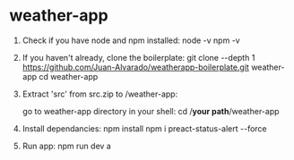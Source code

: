 # weather-app
1. Check if you have node and npm installed:
	node -v
	npm -v

2. If you haven't already, clone the boilerplate: 
	git clone --depth 1 https://github.com/Juan-Alvarado/weatherapp-boilerplate.git weather-app
	cd weather-app

3. Extract 'src' from src.zip to /weather-app:

	go to weather-app directory in your shell: 
		cd /**your path**/weather-app

4. Install dependancies:
	npm install
	npm i preact-status-alert --force

5. Run app:
	npm run dev
a
